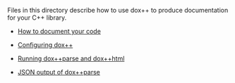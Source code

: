 Files in this directory describe how to use dox++ to produce documentation for
your C++ library.

- [How to document your code](documenting_code.md)

- [Configuring dox++](configuration.md)

- [Running dox++parse and dox++html](running_the_tools.md)

- [JSON output of dox++parse](json_output.md)
